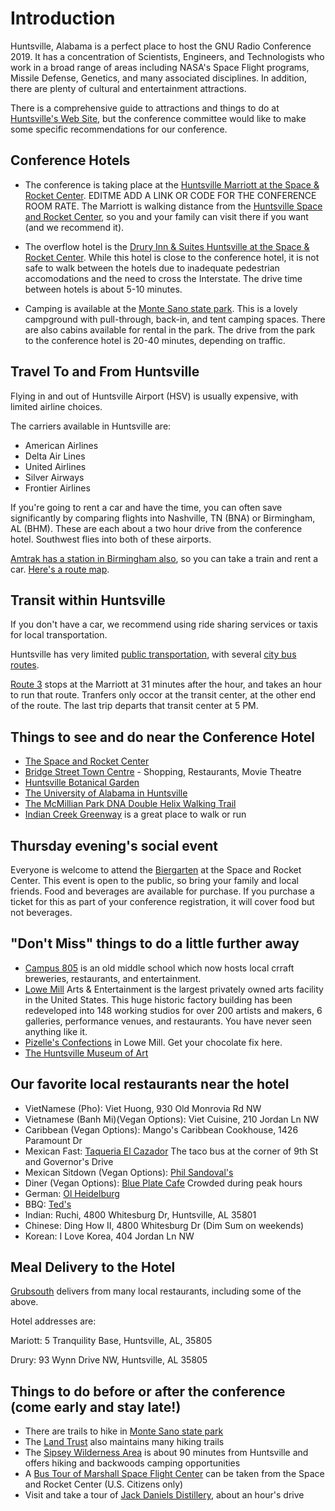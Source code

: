 # Introduction

Huntsville, Alabama is a perfect place to host the GNU Radio Conference 2019. It has a concentration of Scientists, Engineers, and Technologists who work in a broad range of areas including NASA's Space Flight programs, Missile Defense, Genetics, and many associated disciplines. In addition, there are plenty of cultural and entertainment attractions.

There is a comprehensive guide to attractions and things to do at [Huntsville's Web Site](https://www.huntsville.org/), but the conference committee would like to make some specific recommendations for our conference.

## Conference Hotels

* The conference is taking place at the [Huntsville Marriott at the Space & Rocket Center](https://www.marriott.com/hotels/travel/hsval-huntsville-marriott-at-the-space-and-rocket-center/). EDITME ADD A LINK OR CODE FOR THE CONFERENCE ROOM RATE. The Marriott is walking distance from the [Huntsville Space and Rocket Center](https://rocketcenter.com/), so you and your family can visit there if you want (and we recommend it).

* The overflow hotel is the [Drury Inn & Suites Huntsville at the Space & Rocket Center](https://www.druryhotels.com/locations/huntsville-al/drury-inn-and-suites-huntsville-at-the-space-and-rocket-center). While this hotel is close to the conference hotel, it is not safe to walk between the hotels due to inadequate pedestrian accomodations and the need to cross the Interstate. The drive time between hotels is about 5-10 minutes.

* Camping is available at the [Monte Sano state park](https://www.alapark.com/campground). This is a lovely campground with pull-through, back-in, and tent camping spaces. There are also cabins available for rental in the park. The drive from the park to the conference hotel is 20-40 minutes, depending on traffic.

## Travel To and From Huntsville

Flying in and out of Huntsville Airport (HSV) is usually expensive, with limited airline choices.

The carriers available in Huntsville are:

* American Airlines
* Delta Air Lines
* United Airlines
* Silver Airways
* Frontier Airlines

If you're going to rent a car and have the time, you can often save significantly by comparing flights into Nashville, TN (BNA) or Birmingham, AL (BHM). These are each about a two hour drive from the conference hotel. Southwest flies into both of these airports.

[Amtrak has a station in Birmingham also](https://www.amtrak.com/stations/bhm), so you can take a train and rent a car. [Here's a route map](https://www.amtrak.com/content/dam/projects/dotcom/english/public/documents/Maps/Amtrak-System-Map-1018.pdf).

## Transit within Huntsville

If you don't have a car, we recommend using ride sharing services or taxis for local transportation.

Huntsville has very limited [public transportation](https://www.huntsvilleal.gov/residents/streets/public-transportation/shuttle-bus/), with several [city bus routes](https://maps.huntsvilleal.gov/PublicTransit/).

[Route 3](https://maps.huntsvilleal.gov/PublicTransit/maps/Route3_2015.pdf) stops at the Marriott at 31 minutes after the hour, and takes an hour to run that route. Tranfers only occor at the transit center, at the other end of the route. The last trip departs that transit center at 5 PM.

## Things to see and do near the Conference Hotel

* [The Space and Rocket Center](https://rocketcenter.com/)
* [Bridge Street Town Centre](https://www.bridgestreethuntsville.com/) - Shopping, Restaurants, Movie Theatre
* [Huntsville Botanical Garden](http://hsvbg.org/)
* [The University of Alabama in Huntsville](https://www.uah.edu/)
* [The McMillian Park DNA Double Helix Walking Trail](https://www.yelp.com/biz/mcmillian-double-helix-park-huntsville)
* [Indian Creek Greenway](https://www.huntsvilleal.gov/environment/parks-recreation/parks-and-nature/trails-greenways/) is a great place to walk or run

## Thursday evening's social event

Everyone is welcome to attend the [Biergarten](https://www.rocketcenter.com/Biergarten) at the Space and Rocket Center. This event is open to the public, so bring your family and local friends. Food and beverages are available for purchase. If you purchase a ticket for this as part of your conference registration, it will cover food but not beverages.

## "Don't Miss" things to do a little further away

* [Campus 805](https://campus805.com/) is an old middle school which now hosts local crraft breweries, restaurants, and entertainment.
* [Lowe Mill](http://www.lowemill.net/) Arts & Entertainment is the largest privately owned arts facility in the United States. This huge historic factory building has been redeveloped into 148 working studios for over 200 artists and makers, 6 galleries, performance venues, and restaurants. You have never seen anything like it.
* [Pizelle's Confections](https://www.pizzellesconfections.com/) in Lowe Mill. Get your chocolate fix here.
* [The Huntsville Museum of Art](https://hsvmuseum.org/)

## Our favorite local restaurants near the hotel
* VietNamese (Pho): Viet Huong, 930 Old Monrovia Rd NW
* Vietnamese (Banh Mi)(Vegan Options): Viet Cuisine, 210 Jordan Ln NW
* Caribbean (Vegan Options): Mango's Caribbean Cookhouse,  1426 Paramount Dr
* Mexican Fast: [Taqueria El Cazador](http://elcazadortaqueria.com/) The taco bus at the corner of 9th St and Governor's Drive
* Mexican Sitdown (Vegan Options): [Phil Sandoval's](https://www.philsandovals.com/)
* Diner (Vegan Options): [Blue Plate Cafe](http://www.blueplatecafe.com/) Crowded during peak hours
* German: [Ol Heidelburg](https://olheidelberg.com/)
* BBQ: [Ted's](https://www.tedsbar-b-q.com/)
* Indian: Ruchi, 4800 Whitesburg Dr, Huntsville, AL 35801
* Chinese: Ding How II, 4800 Whitesburg Dr (Dim Sum on weekends)
* Korean: I Love Korea, 404 Jordan Ln NW

## Meal Delivery to the Hotel

[Grubsouth](https://www.grubsouth.com/) delivers from many local restaurants, including some of the above.

Hotel addresses are:

Mariott: 5 Tranquility Base, Huntsville, AL, 35805

Drury: 93 Wynn Drive NW, Huntsville, AL 35805

## Things to do before or after the conference (come early and stay late!)

* There are trails to hike in [Monte Sano state park](https://www.alapark.com/hiking-and-biking-trails-0)
* The [Land Trust](https://www.landtrustnal.org/explore/) also maintains many hiking trails
* The [Sipsey Wilderness Area](https://www.wilderness.net/NWPS/wildview?WID=556) is about 90 minutes from Huntsville and offers hiking and backwoods camping opportunities
* A [Bus Tour of Marshall Space Flight Center](https://www.rocketcenter.com/bustour) can be taken from the Space and Rocket Center (U.S. Citizens only)
* Visit and take a tour of [Jack Daniels Distillery](https://www.jackdaniels.com/en-us/visit-distillery), about an hour's drive


  
